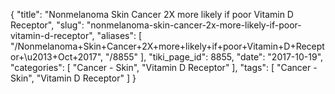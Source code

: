 {
    "title": "Nonmelanoma Skin Cancer 2X more likely if poor Vitamin D Receptor",
    "slug": "nonmelanoma-skin-cancer-2x-more-likely-if-poor-vitamin-d-receptor",
    "aliases": [
        "/Nonmelanoma+Skin+Cancer+2X+more+likely+if+poor+Vitamin+D+Receptor+\u2013+Oct+2017",
        "/8855"
    ],
    "tiki_page_id": 8855,
    "date": "2017-10-19",
    "categories": [
        "Cancer - Skin",
        "Vitamin D Receptor"
    ],
    "tags": [
        "Cancer - Skin",
        "Vitamin D Receptor"
    ]
}
